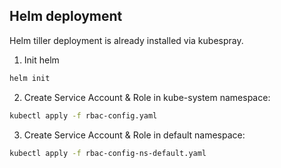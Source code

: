 Helm deployment
---------------

Helm tiller deployment is already installed via kubespray.

1. Init helm

```bash
helm init
```

2. Create Service Account & Role in kube-system namespace:

```bash
kubectl apply -f rbac-config.yaml
```


3. Create Service Account & Role in default namespace:
   
```bash
kubectl apply -f rbac-config-ns-default.yaml
```

